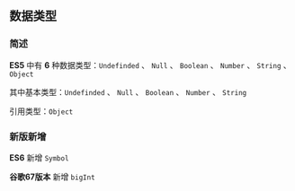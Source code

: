 ## 数据类型


### 简述

**ES5** 中有 **6** 种数据类型：`Undefinded` 、 `Null` 、 `Boolean` 、 `Number` 、 `String` 、 `Object`

其中基本类型：`Undefinded` 、 `Null` 、 `Boolean` 、 `Number` 、 `String`

引用类型：`Object`

### 新版新增

**ES6** 新增 `Symbol`

**谷歌67版本** 新增 `bigInt`


